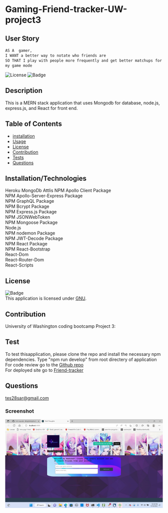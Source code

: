 # Gaming-Friend-tracker-UW-project3

## User Story

```
AS A  gamer,
I WANT a better way to notate who friends are
SO THAT I play with people more frequently and get better matchups for my game mode
```

![License](https://img.shields.io/badge/License-GNU-green.svg)
![Badge](https://img.shields.io/badge/License-GNU-blue.svg)

## Description

This is a MERN stack application that uses Mongodb for database, node.js, express.js, and React for front end.

## Table of Contents

- [installation](#installation)
- [Usage](#usage)
- [License](#license)
- [Contribution](#contribution)
- [Tests](#test)
- [Questions](#questions)

## Installation/Technologies
Heroku
MongoDb Attlis
NPM Apollo Client Package <br />
NPM Apollo-Server-Express Package<br />
NPM GraphQL Package<br />
NPM Bcrypt Package<br />
NPM Express.js Package<br />
NPM JSONWebToken<br />
NPM Mongoose Package<br />
Node.js<br />
NPM nodemon Package<br />
NPM JWT-Decode Package<br />
NPM React Package<br />
NPM React-Bootstrap<br />
React-Dom<br />
React-Router-Dom<br />
React-Scripts

## License

![Badge](https://img.shields.io/badge/License-GNU-blue.svg)
<br/> This application is licensed under [GNU](https://www.gnu.org/licenses/licenses.en.html).


## Contribution

University of Washington coding bootcamp Project 3:



## Test

To test thisapplication, please clone the repo and install the necessary npm dependencies. Type "npm run develop" from root directery of application
</br> For code review go to the [Github  repo](  https://github.com/teshome28sara/Gaming-Friend-tracker-UW-project3.git)
</br>For deployed site go to  [Friend-tracker]( https://mighty-garden-02354.herokuapp.com/)

## Questions
tes28sar@gmail.com
 

 ###  Screenshot

 ![Gaming-Friend-Tracker](project_screenshot.png)







